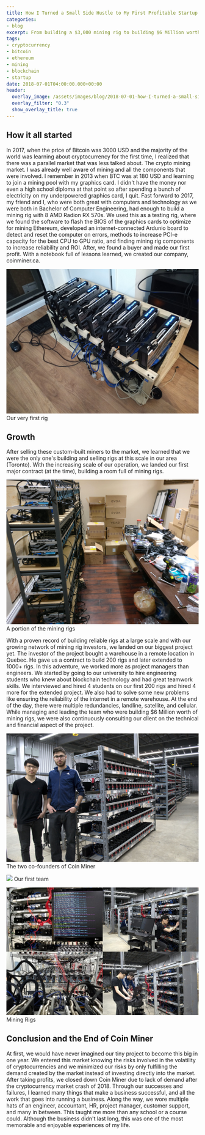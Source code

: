 ```yaml
---
title: How I Turned a Small Side Hustle to My First Profitable Startup
categories:
- blog
excerpt: From building a $3,000 mining rig to building $6 Million worth of mining rigs
tags:
- cryptocurrency
- bitcoin
- ethereum
- mining
- blockchain
- startup
date: 2018-07-01T04:00:00.000+00:00
header:
  overlay_image: /assets/images/blog/2018-07-01-how-I-turned-a-small-side-hustle-to-my-first-profitable-startup/hero-min.jpg
  overlay_filter: "0.3"
  show_overlay_title: true
---
```


## How it all started

In 2017, when the price of Bitcoin was 3000 USD and the majority of the world was learning about cryptocurrency for the first time, I realized that there was a parallel market that was less talked about. The crypto mining market. I was already well aware of mining and all the components that were involved. I remember in 2013 when BTC was at 180 USD and learning to join a mining pool with my graphics card. I didn't have the money nor even a high school diploma at that point so after spending a bunch of electricity on my underpowered graphics card, I quit. Fast forward to 2017, my friend and I, who were both great with computers and technology as we were both in Bachelor of Computer Engineering, had enough to build a mining rig with 8 AMD Radion RX 570s. We used this as a testing rig, where we found the software to flash the BIOS of the graphics cards to optimize for mining Ethereum, developed an internet-connected Ardunio board to detect and reset the computer on errors, methods to increase PCI-e capacity for the best CPU to GPU ratio, and finding mining rig components to increase reliability and ROI. After, we found a buyer and made our first profit. With a notebook full of lessons learned, we created our company, coinminer.ca.

![](/assets/images/blog/2018-07-01-how-I-turned-a-small-side-hustle-to-my-first-profitable-startup/first-rig-min.jpg)
Our very first rig

## Growth

After selling these custom-built miners to the market, we learned that we were the only one's building and selling rigs at this scale in our area (Toronto). With the increasing scale of our operation, we landed our first major contract (at the time), building a room full of mining rigs.

![](/assets/images/blog/2018-07-01-how-I-turned-a-small-side-hustle-to-my-first-profitable-startup/second-rig-min.jpg)
A portion of the mining rigs

With a proven record of building reliable rigs at a large scale and with our growing network of mining rig investors, we landed on our biggest project yet. The investor of the project bought a warehouse in a remote location in Quebec. He gave us a contract to build 200 rigs and later extended to 1000+ rigs. In this adventure, we worked more as project managers than engineers. We started by going to our university to hire engineering students who knew about blockchain technology and had great teamwork skills. We interviewed and hired 4 students on our first 200 rigs and hired 4 more for the extended project.
We also had to solve some new problems like ensuring the reliability of the internet in a remote warehouse. At the end of the day, there were multiple redundancies, landline, satellite, and cellular.
While managing and leading the team who were building $6 Million worth of mining rigs, we were also continuously consulting our client on the technical and financial aspect of the project.

![](/assets/images/blog/2018-07-01-how-I-turned-a-small-side-hustle-to-my-first-profitable-startup/founders-min.jpg)
The two co-founders of Coin Miner

![](/assets/images/blog/2018-07-01-how-I-turned-a-small-side-hustle-to-my-first-profitable-startup/team-min.png)
Our first team

![](/assets/images/blog/2018-07-01-how-I-turned-a-small-side-hustle-to-my-first-profitable-startup/w-rig-4-min.jpg)
Mining Rigs

## Conclusion and the End of Coin Miner

At first, we would have never imagined our tiny project to become this big in one year. We entered this market knowing the risks involved in the volatility of cryptocurrencies and we minimized our risks by only fulfilling the demand created by the market instead of investing directly into the market.
After taking profits, we closed down Coin Miner due to lack of demand after the cryptocurrency market crash of 2018.
Through our successes and failures, I learned many things that make a business successful, and all the work that goes into running a business. Along the way, we wore multiple hats of an engineer, accountant, HR, project manager, customer support, and many in between. This taught me more than any school or a course could. Although the business didn't last long, this was one of the most memorable and enjoyable experiences of my life.
